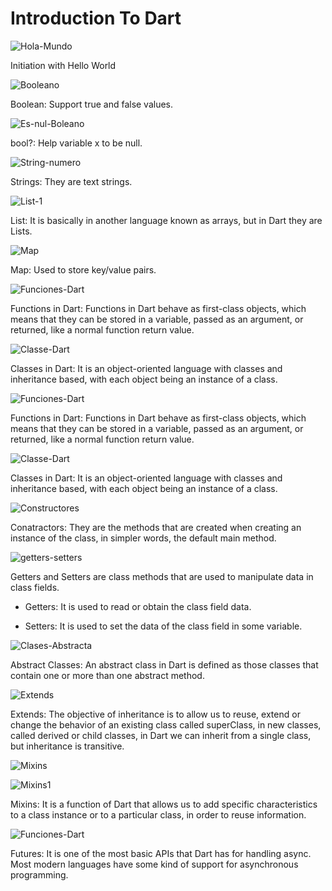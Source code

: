 # Introduction To Dart

![Hola-Mundo](https://user-images.githubusercontent.com/62777613/205444411-98a05e2b-18ae-41fe-819e-be2f983ebbad.png)

Initiation with Hello World

![Booleano](https://user-images.githubusercontent.com/62777613/205444494-f88c5732-0442-4c06-a48f-0823c82bc289.png)

Boolean: Support true and false values.

![Es-nul-Boleano](https://user-images.githubusercontent.com/62777613/205444502-09940ae7-5df7-4e89-ad05-354cff11ab2e.png)

bool?: Help variable x to be null.

![String-numero](https://user-images.githubusercontent.com/62777613/205444535-6c4eaa56-a2a4-4114-acaa-d8a47fefed70.png)

Strings: They are text strings.

![List-1](https://user-images.githubusercontent.com/62777613/205444585-15cfbb38-b600-4877-a5b5-3c3ede3a8126.png)

List: It is basically in another language known as arrays, but in Dart they are Lists.

![Map](https://user-images.githubusercontent.com/62777613/205444588-70b3ff95-94d6-4665-bbba-32f2ee901ced.png)

Map: Used to store key/value pairs.

![Funciones-Dart](https://user-images.githubusercontent.com/62777613/205458040-caf538ea-022f-4347-bd28-88d9e8743163.png)

Functions in Dart: Functions in Dart behave
as first-class objects, which means that they can be stored in a variable, passed as an argument, or returned, like a normal function return value.

![Classe-Dart](https://user-images.githubusercontent.com/62777613/205458042-9f8be7e2-95f9-4d0c-8d6e-c5d1a68ae68a.png)

Classes in Dart: It is an object-oriented language with classes and inheritance based, with each object being an instance of a class.

![Funciones-Dart](https://user-images.githubusercontent.com/62777613/205499996-7c48645e-a146-4917-a1c4-56826ba6e617.png)

Functions in Dart: Functions in Dart behave
as first-class objects, which means that they can be stored in a variable, passed as an argument, or returned, like a normal function return value.

![Classe-Dart](https://user-images.githubusercontent.com/62777613/205500019-76d04e87-ffaf-4d68-ac81-9f0b4589ca58.png)

Classes in Dart: It is an object-oriented language with classes and inheritance based, with each object being an instance of a class.

![Constructores](https://user-images.githubusercontent.com/62777613/205500032-98d7fba7-1ffd-4a38-b4c2-eced705ab4c9.png)

Conatractors: They are the methods that are created when creating an instance of the class, in simpler words, the default main method.

![getters-setters](https://user-images.githubusercontent.com/62777613/205500046-2ad50ea2-f84e-4220-832e-8d9119f95064.png)

Getters and Setters are class methods that are used to manipulate data in class fields.

- Getters: It is used to read or obtain the class field data.

- Setters: It is used to set the data of the class field in some variable.

![Clases-Abstracta](https://user-images.githubusercontent.com/62777613/205708133-3492b556-49d5-45ae-9256-3cb6e611030d.png)

Abstract Classes: An abstract class in Dart is defined as those classes that contain one or more than one abstract method.

![Extends](https://user-images.githubusercontent.com/62777613/205708530-b76bb2e8-7cb3-4151-8643-4a6e68336eb3.png)

Extends: The objective of inheritance is to allow us to reuse, extend or change the behavior of 
an existing class called superClass, in new classes, called derived or child classes, in Dart we 
can inherit from a single class, but inheritance is transitive.

![Mixins](https://user-images.githubusercontent.com/62777613/205791748-3d741af4-7a69-459e-bfe0-2e8c8b2a2beb.png)

![Mixins1](https://user-images.githubusercontent.com/62777613/205791771-34ff946d-130d-49b4-8548-f6ec76e2278c.png)

Mixins: It is a function of Dart that allows us to add specific characteristics to a class 
instance or to a particular class, in order to reuse information.

![Funciones-Dart](https://user-images.githubusercontent.com/62777613/205941770-88a4177a-83dc-43a3-8c26-dcacbcf4d5f1.png)

Futures:
It is one of the most basic APIs that Dart has for handling async. Most modern languages 
have some kind of support for asynchronous programming.



